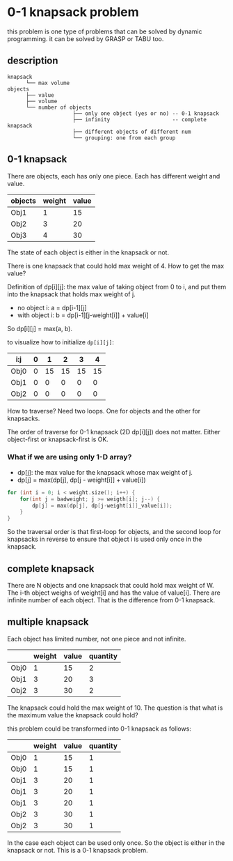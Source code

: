 # 0-1 knapsack problem 

this problem is one type of problems that can be solved by dynamic programming. it can be solved by GRASP or TABU too.

## description

```
knapsack
      └── max volume
objects
      ├── value
      ├── volume
      └── number of objects 
                     ├── only one object (yes or no) -- 0-1 knapsack
                     ├── infinity                    -- complete knapsack
                     ├── different objects of different num
                     └── grouping: one from each group
```

## 0-1 knapsack

There are objects, each has only one piece. Each has different weight and value.

| objects | weight | value |
| ------- | ------ | ----- |
| Obj1 | 1 | 15 |
| Obj2 | 3 | 20 |
| Obj3 | 4 | 30 |

The state of each object is either in the knapsack or not.

There is one knapsack that could hold max weight of 4. How to get the max value?

Definition of dp[i][j]: the max value of taking object from 0 to i, and put them into the knapsack that holds max weight of j.

* no object i: a = dp[i-1][j]
* with object i: b = dp[i-1][j-weight[i]] + value[i]

So dp[i][j] = max(a, b).

to visualize how to initialize ```dp[i][j]```:

| i:j | 0 | 1 | 2 | 3 | 4 |
| --- | - | - | - | - | - |
| Obj0 |0 | 15 | 15 | 15 | 15 |
| Obj1 |0 | 0 | 0 | 0 | 0 |
| Obj2 |0 | 0 | 0 | 0 | 0 |

How to traverse? Need two loops. One for objects and the other for knapsacks.

The order of traverse for 0-1 knapsack (2D dp[i][j]) does not matter. Either object-first or knapsack-first is OK.

### What if we are using only 1-D array?

* dp[j]: the max value for the knapsack whose max weight of j.
* dp[j] = max(dp[j], dp[j - weight[i]] + value[i])

```C++
for (int i = 0; i < weight.size(); i++) {
    for(int j = badweight; j >= weigth[i]; j--) {
        dp[j] = max(dp[j], dp[j-weight[i]]_value[i]);
    }
}
```

So the traversal order is that first-loop for objects, and the second loop for knapsacks in reverse to ensure that object i is used only once in the knapsack.

## complete knapsack

There are N objects and one knapsack that could hold max weight of W. The i-th object weighs of weight[i] and has the value of value[i]. There are infinite number of each object. That is the difference from 0-1 knapsack.

## multiple knapsack

Each object has limited number, not one piece and not infinite.

|   | weight | value | quantity |
| - | ------ | ----- | -------- |
| Obj0 | 1 | 15 | 2 |
| Obj1 | 3 | 20 | 3 |
| Obj2 | 3 | 30 | 2 |

The knapsack could hold the max weight of 10. The question is that what is the maximum value the knapsack could hold?

this problem could be transformed into 0-1 knapsack as follows:

|   | weight | value | quantity |
| - | ------ | ----- | -------- |
| Obj0 | 1 | 15 | 1 |
| Obj0 | 1 | 15 | 1 |
| Obj1 | 3 | 20 | 1 |
| Obj1 | 3 | 20 | 1 |
| Obj1 | 3 | 20 | 1 |
| Obj2 | 3 | 30 | 1 |
| Obj2 | 3 | 30 | 1 |

In the case each object can be used only once. So the object is either in the knapsack or not. This is a 0-1 knapsack problem.


